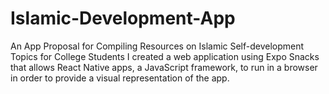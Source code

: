 # Islamic-Development-App
An App Proposal for Compiling Resources on Islamic Self-development Topics for College Students I created a web application using Expo Snacks that allows React Native apps, a JavaScript framework, to run in a browser in order to provide a visual representation of the app.
